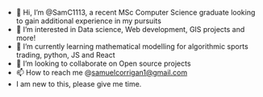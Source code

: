- 👋 Hi, I’m @SamC1113, a recent MSc Computer Science graduate looking to gain additional experience in my pursuits
- 👀 I’m interested in Data science, Web development, GIS projects and more!
- 🌱 I’m currently learning mathematical modelling for algorithmic sports trading, python, JS and React 
- 💞️ I’m looking to collaborate on Open source projects 
- 📫 How to reach me @samuelcorrigan1@gmail.com
- I am new to this, please give me time.

<!---
SamC1113/SamC1113 is a ✨ special ✨ repository because its `README.md` (this file) appears on your GitHub profile.
You can click the Preview link to take a look at your changes.
--->
